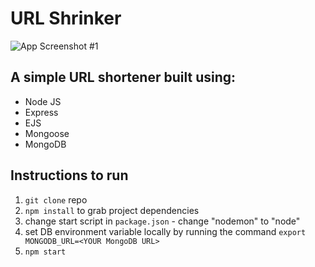 # URL Shrinker

![App Screenshot #1](https://user-images.githubusercontent.com/37054216/90594233-43601f00-e22d-11ea-8329-7b52c5b00832.png)

## A simple URL shortener built using:

- Node JS
- Express
- EJS
- Mongoose
- MongoDB

## Instructions to run

1. `git clone` repo
2. `npm install` to grab project dependencies
3. change start script in `package.json` - change "nodemon" to "node"
4. set DB environment variable locally by running the command `export MONGODB_URL=<YOUR MongoDB URL>`
5. `npm start`

